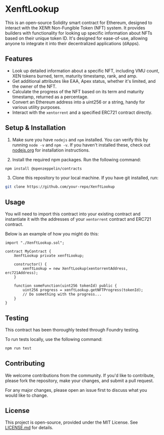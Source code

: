 # XenftLookup

This is an open-source Solidity smart contract for Ethereum, designed to interact with the XENft Non-Fungible Token (NFT) system. It provides builders with functionality for looking up specific information about NFTs based on their unique token ID. It's designed for ease-of-use, allowing anyone to integrate it into their decentralized applications (dApps).

## Features

- Look up detailed information about a specific NFT, including VMU count, XEN tokens burned, term, maturity timestamp, rank, and amp.
- Get additional attributes like EAA, Apex status, whether it's limited, and the owner of the NFT.
- Calculate the progress of the NFT based on its term and maturity timestamp, returned as a percentage.
- Convert an Ethereum address into a uint256 or a string, handy for various utility purposes.
- Interact with the `xentorrent` and a specified ERC721 contract directly.

## Setup & Installation

1. Make sure you have `nodejs` and `npm` installed. You can verify this by running `node -v` and `npm -v`. If you haven't installed these, check out [nodejs.org](https://nodejs.org/) for installation instructions.

2. Install the required npm packages. Run the following command:
```bash
npm install @openzeppelin/contracts
```

3. Clone this repository to your local machine. If you have git installed, run:
```bash
git clone https://github.com/your-repo/XenftLookup
```

## Usage

You will need to import this contract into your existing contract and instantiate it with the addresses of your `xentorrent` contract and ERC721 contract.

Below is an example of how you might do this:

```solidity
import "./XenftLookup.sol";

contract MyContract {
    XenftLookup private xenftLookup;

    constructor() {
        xenftLookup = new XenftLookup(xentorrentAddress, erc721Address);
    }

    function someFunction(uint256 tokenId) public {
        uint256 progress = xenftLookup.getNFTProgress(tokenId);
        // Do something with the progress...
    }
}
```

## Testing

This contract has been thoroughly tested through Foundry testing.

To run tests locally, use the following command:
```bash
npm run test
```

## Contributing

We welcome contributions from the community. If you'd like to contribute, please fork the repository, make your changes, and submit a pull request.

For any major changes, please open an issue first to discuss what you would like to change.

## License

This project is open-source, provided under the MIT License. See [LICENSE.md](LICENSE.md) for details.